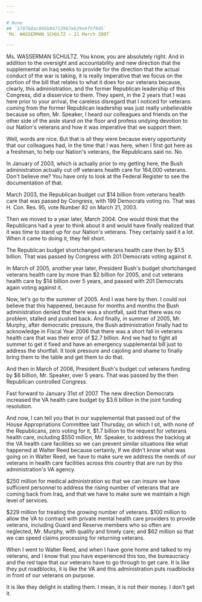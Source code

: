 ```yaml
---
---

# None
## `5707b8ac806b84712967eb29e9f5f9d5`
`Ms. WASSERMAN SCHULTZ — 21 March 2007`

---
```



Ms. WASSERMAN SCHULTZ. You know, you are absolutely right. And in 
addition to the oversight and accountability and new direction that the 
supplemental on Iraq seeks to provide for the direction that the actual 
conduct of the war is taking, it is really imperative that we focus on 
the portion of the bill that relates to what it does for our veterans 
because, clearly, this administration, and the former Republican 
leadership of this Congress, did a disservice to them. They spent, in 
the 2 years that I was here prior to your arrival, the careless 
disregard that I noticed for veterans coming from the former Republican 
leadership was just really unbelievable because so often, Mr. Speaker, 
I heard our colleagues and friends on the other side of the aisle stand 
on the floor and profess undying devotion to our Nation's veterans and 
how it was imperative that we support them.

Well, words are nice. But that is all they were because every 
opportunity that our colleagues had, in the time that I was here, when 
I first got here as a freshman, to help our Nation's veterans, the 
Republicans said no. No.

In January of 2003, which is actually prior to my getting here, the 
Bush administration actually cut off veterans health care for 164,000 
veterans. Don't believe me? You have only to look at the Federal 
Register to see the documentation of that.

March 2003, the Republican budget cut $14 billion from veterans 
health care that was passed by Congress, with 199 Democrats voting no. 
That was H. Con. Res. 95, vote Number 82 on March 21, 2003.

Then we moved to a year later, March 2004. One would think that the 
Republicans had a year to think about it and would have finally 
realized that it was time to stand up for our Nation's veterans. They 
certainly said it a lot. When it came to doing it, they fell short.

The Republican budget shortchanged veterans health care then by $1.5 
billion. That was passed by Congress with 201 Democrats voting against 
it.

In March of 2005, another year later, President Bush's budget 
shortchanged veterans health care by more than $2 billion for 2005, and 
cut veterans health care by $14 billion over 5 years, and passed with 
201 Democrats again voting against it.

Now, let's go to the summer of 2005. And I was here by then. I could 
not believe that this happened, because for months and months the Bush 
administration denied that there was a shortfall, said that there was 
no problem, stalled and pushed back. And finally, in summer of 2005, 
Mr. Murphy, after democratic pressure, the Bush administration finally 
had to acknowledge in Fiscal Year 2006 that there was a short fall in 
veterans health care that was their error of $2.7 billion. And we had 
to fight all summer to get it fixed and have an emergency supplemental 
bill just to address the shortfall. It took pressure and cajoling and 
shame to finally bring them to the table and get them to do that.



And then in March of 2006, President Bush's budget cut veterans 
funding by $6 billion, Mr. Speaker, over 5 years. That was passed by 
the then Republican controlled Congress.

Fast forward to January 31st of 2007. The new direction Democrats 
increased the VA health care budget by $3.6 billion in the joint 
funding resolution.

And now, I can tell you that in our supplemental that passed out of 
the House Appropriations Committee last Thursday, on which I sit, with 
none of the Republicans, zero voting for it, $1.7 billion to the 
request for veterans health care, including $550 million, Mr. Speaker, 
to address the backlog at the VA health care facilities so we can 
prevent similar situations like what happened at Walter Reed because 
certainly, if we didn't know what was going on in Walter Reed, we have 
to make sure we address the needs of our veterans in health care 
facilities across this country that are run by this administration's VA 
agency.

$250 million for medical administration so that we can insure we have 
sufficient personnel to address the rising number of veterans that are 
coming back from Iraq, and that we have to make sure we maintain a high 
level of services.

$229 million for treating the growing number of veterans. $100 
million to allow the VA to contract with private mental health care 
providers to provide veterans, including Guard and Reserve members who 
so often are neglected, Mr. Murphy, with quality and timely care; and 
$62 million so that we can speed claims processing for returning 
veterans.

When I went to Walter Reed, and when I have gone home and talked to 
my veterans, and I know that you have experienced this too, the 
bureaucracy and the red tape that our veterans have to go through to 
get care. It is like they put roadblocks, it is like the VA and this 
administration puts roadblocks in front of our veterans on purpose.



It is like they delight in stalling them. I mean, it is not their 
money. I don't get it.